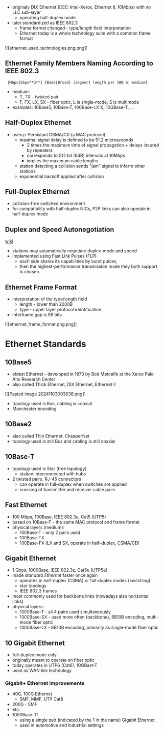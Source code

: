 - originaly DIX Ethernet (DEC-Intel-Xerox, Ethernet II, 10Mbps) with no LLC sub-layer
	- operating half-duplex mode
- later standardized as IEEE 802.3
	- frame format changed - type/length field interpretation
	- Ethernet today is a whole technology suite with a common frame format

![[ethernet_used_technologies.png.png]]


## Ethernet Family Members Naming According to IEEE 802.3
	 
     {Mbps|Gbps**G**} {Base|Broad} {segment length per 100 m|-medium}

- medium:
	- T, TX - twisted pair
	- F, FX, LX, SX - fiber optic, L is single-mode, S is multimode
- examples: 10Base5, 10Base-T, 100Base-LX10, 10GBase-T, ...

## Half-Duplex Ethernet
- uses p-Persistant CSMA/CD (a MAC protocol)
	- maximal signal delay is defined to be 51,2 microseconds
		- 2 times the maximum time of signal propagation + delays incured by repeaters
		- corresponds to 512 bit (64B) intervals at 10Mbps
		- implies the maximum cable lengths
	- station detecting a collision sends "jam" signal to inform other stations
	- exponential backoff applied after collision

## Full-Duplex Ethernet
- collision-free switched environment
- for compatibility with half-duplex NICs, P2P links can also operate in half-duplex mode

## Duplex and Speed Autonegotiation
[wiki](https://en.wikipedia.org/wiki/Autonegotiation?useskin=vector)
- stations may automatically negotiate duplex-mode and speed
- implemented using Fast Link Pulses (FLP)
	- each side shares its capabilities by burst pulses, 
	- then the highest-performance transmission mode they both support is chosen

## Ethernet Frame Format
- interpretation of the type/length field
	- length - lower than 2000B
	- type - upper layer protocol identification
- interframe gap is 96 bits

![[ethernet_frame_format.png.png]]

# Ethernet Standards

## 10Base5
- oldest Ethernet - developed in 1973 by Bob Metcalfe at the Xerox Palo Alto Research Center
- also called Thick Ethernet, DIX Ethernet, Ethernet II

![[Pasted image 20241103003036.png]]

- topology used is Bus, cabling is coaxial
- Manchester encoding

## 10Base2
- also called Thin Ethernet, CheaperNet
- topology used is still Bus and cabling is still coaxial

## 10Base-T
- topology used is Star (tree topology)
	- station interconnected with hubs
- 2 twisted pairs, RJ-45 connectors
	- can operate in full-duplex when switches are applied
	- crossing of transmitter and receiver cable pairs

## Fast Ethernet
- 100 Mbps, 100Base, IEEE 802.3u, Cat5 (UTP5)
- based on 10Base-T - the same MAC protocol and frame format
- physical layers (medium): 
	- 100Base-T - only 2 pairs used
	- 100Base-TX
	- 100Base-FX (LX and SX, operate in half-duplex, CSMA/CD)

## Gigabit Ethernet
- 1 Gbps, 1000Base, IEEE 802.3z, Cat5e (UTP5e)
- made *standard Ethernet* faster once again
	- operates in half-duplex (CSMA) or full-duplex modes (switching)
	- star topology
	- IEEE 802.3 frames
- most commonly used for backbone links (nowadays also horizontal links)
- physical layers:
	- 1000Base-T - all 4 pairs used simultaneously
	- 1000Base-SX - used more often (backbone), 8B10B encoding, multi-mode fiber optic
	- 1000Base-LX - 8B10B encoding, primarily as single-mode fiber optic

## 10 Gigabit Ethernet
- full-duplex mode only
- originally meant to operate on fiber optic
- today operates in UTP6 (Cat6), 10GBast-T
- used as WAN link technology

### Gigabit+ Ethernet Improvements
- 40G, 100G Ethernet
	- SMF, MMF, UTP Cat8
- 200G - SMF
- etc.
- 1000Base-T1 
	- using a single pair (indicated by the 1 in the name) Gigabit Ethernet
	- used in automotive and industrial settings




